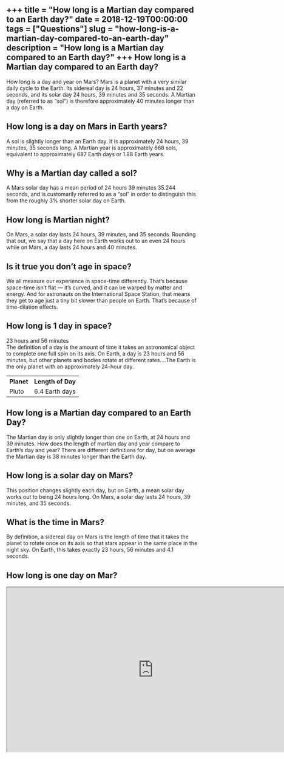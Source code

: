 +++
title = "How long is a Martian day compared to an Earth day?"
date = 2018-12-19T00:00:00
tags = ["Questions"]
slug = "how-long-is-a-martian-day-compared-to-an-earth-day"
description = "How long is a Martian day compared to an Earth day?"
+++
How long is a Martian day compared to an Earth day?
---------------------------------------------------

How long is a day and year on Mars? Mars is a planet with a very similar daily cycle to the Earth. Its sidereal day is 24 hours, 37 minutes and 22 seconds, and its solar day 24 hours, 39 minutes and 35 seconds. A Martian day (referred to as “sol”) is therefore approximately 40 minutes longer than a day on Earth.

How long is a day on Mars in Earth years?
-----------------------------------------

A sol is slightly longer than an Earth day. It is approximately 24 hours, 39 minutes, 35 seconds long. A Martian year is approximately 668 sols, equivalent to approximately 687 Earth days or 1.88 Earth years.

Why is a Martian day called a sol?
----------------------------------

A Mars solar day has a mean period of 24 hours 39 minutes 35.244 seconds, and is customarily referred to as a “sol” in order to distinguish this from the roughly 3% shorter solar day on Earth.

How long is Martian night?
--------------------------

On Mars, a solar day lasts 24 hours, 39 minutes, and 35 seconds. Rounding that out, we say that a day here on Earth works out to an even 24 hours while on Mars, a day lasts 24 hours and 40 minutes.

Is it true you don’t age in space?
----------------------------------

We all measure our experience in space-time differently. That’s because space-time isn’t flat — it’s curved, and it can be warped by matter and energy. And for astronauts on the International Space Station, that means they get to age just a tiny bit slower than people on Earth. That’s because of time-dilation effects.

How long is 1 day in space?
---------------------------

23 hours and 56 minutes  
The definition of a day is the amount of time it takes an astronomical object to complete one full spin on its axis. On Earth, a day is 23 hours and 56 minutes, but other planets and bodies rotate at different rates….The Earth is the only planet with an approximately 24-hour day.

<table><tr><th>Planet</th><th>Length of Day</th></tr><tr><td>Pluto</td><td>6.4 Earth days</td></tr></table>

How long is a Martian day compared to an Earth Day?
---------------------------------------------------

The Martian day is only slightly longer than one on Earth, at 24 hours and 39 minutes. How does the length of martian day and year compare to Earth’s day and year? There are different definitions for day, but on average the Martian day is 38 minutes longer than the Earth day.

How long is a solar day on Mars?
--------------------------------

This position changes slightly each day, but on Earth, a mean solar day works out to being 24 hours long. On Mars, a solar day lasts 24 hours, 39 minutes, and 35 seconds.

What is the time in Mars?
-------------------------

By definition, a sidereal day on Mars is the length of time that it takes the planet to rotate once on its axis so that stars appear in the same place in the night sky. On Earth, this takes exactly 23 hours, 56 minutes and 4.1 seconds.

How long is one day on Mar?
---------------------------

<iframe allow="accelerometer; autoplay; clipboard-write; encrypted-media; gyroscope; picture-in-picture" allowfullscreen="" class="__youtube_prefs__  epyt-is-override  no-lazyload" data-no-lazy="1" data-origheight="433" data-origwidth="770" data-skipgform_ajax_framebjll="" height="433" id="_ytid_25613" loading="lazy" src="https://www.youtube.com/embed/y6D3qUPEVGA?enablejsapi=1&autoplay=0&cc_load_policy=0&cc_lang_pref=&iv_load_policy=1&loop=0&modestbranding=0&rel=1&fs=1&playsinline=0&autohide=2&theme=dark&color=red&controls=1&" title="YouTube player" width="770"></iframe>